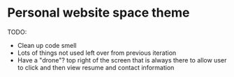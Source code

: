 # Personal website space theme

TODO:
* Clean up code smell
* Lots of things not used left over from previous iteration
* Have a "drone"? top right of the screen that is always there to allow user to click and then view resume and contact information 